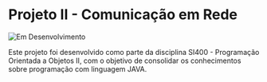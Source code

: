 # Projeto II - Comunicação em Rede 
![Em Desenvolvimento](https://img.shields.io/badge/Status-Em_Desenvolvimento-yellow)

Este projeto foi desenvolvido como parte da disciplina SI400 - Programação Orientada a Objetos II, com o objetivo de consolidar os conhecimentos sobre programação com linguagem JAVA. 

